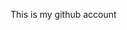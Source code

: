 This is my  github account

<!---
SuriyaAzure/SuriyaAzure is a ✨ special ✨ repository because its `README.md` (this file) appears on your GitHub profile.
You can click the Preview link to take a look at your changes.
--->
